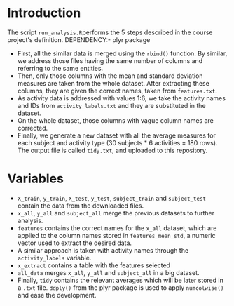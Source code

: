 # Introduction

The script `run_analysis.R`performs the 5 steps described in the course project's definition.
DEPENDENCY:- plyr package
* First, all the similar data is merged using the `rbind()` function. By similar, we address those files having the same number of columns and referring to the same entities.
* Then, only those columns with the mean and standard deviation measures are taken from the whole dataset. After extracting these columns, they are given the correct names, taken from `features.txt`.
* As activity data is addressed with values 1:6, we take the activity names and IDs from `activity_labels.txt` and they are substituted in the dataset.
* On the whole dataset, those columns with vague column names are corrected.
* Finally, we generate a new dataset with all the average measures for each subject and activity type (30 subjects * 6 activities = 180 rows). The output file is called `tidy.txt`, and uploaded to this repository.

# Variables

* `X_train`, `y_train`, `X_test`, `y_test`, `subject_train` and `subject_test` contain the data from the downloaded files.
* `x_all`, `y_all` and `subject_all` merge the previous datasets to further analysis.
* `features` contains the correct names for the `x_all` dataset, which are applied to the column names stored in `features_mean_std`, a numeric vector used to extract the desired data.
* A similar approach is taken with activity names through the `activity_labels` variable.
* `x_extract` contains a table with the features selected
* `all_data` merges `x_all`, `y_all` and `subject_all` in a big dataset.
* Finally, `tidy` contains the relevant averages which will be later stored in a `.txt` file. `ddply()` from the plyr package is used to apply `numcolwise()` and ease the development.

